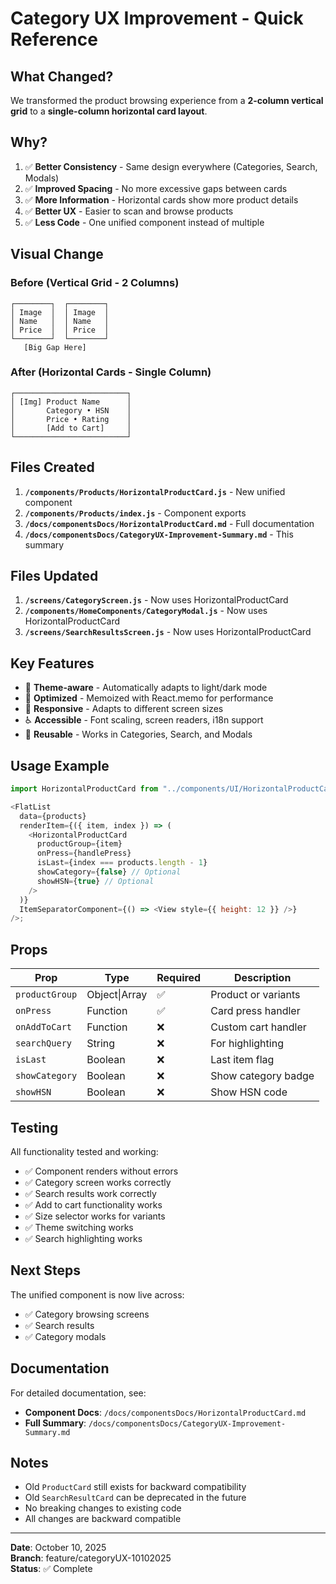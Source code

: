 # Category UX Improvement - Quick Reference

## What Changed?

We transformed the product browsing experience from a **2-column vertical grid** to a **single-column horizontal card layout**.

## Why?

1. ✅ **Better Consistency** - Same design everywhere (Categories, Search, Modals)
2. ✅ **Improved Spacing** - No more excessive gaps between cards
3. ✅ **More Information** - Horizontal cards show more product details
4. ✅ **Better UX** - Easier to scan and browse products
5. ✅ **Less Code** - One unified component instead of multiple

## Visual Change

### Before (Vertical Grid - 2 Columns)

```
┌────────┐  ┌────────┐
│ Image  │  │ Image  │
│ Name   │  │ Name   │
│ Price  │  │ Price  │
└────────┘  └────────┘
   [Big Gap Here]
```

### After (Horizontal Cards - Single Column)

```
┌─────────────────────────┐
│ [Img] Product Name      │
│       Category • HSN    │
│       Price • Rating    │
│       [Add to Cart]     │
└─────────────────────────┘
```

## Files Created

1. **`/components/Products/HorizontalProductCard.js`** - New unified component
2. **`/components/Products/index.js`** - Component exports
3. **`/docs/componentsDocs/HorizontalProductCard.md`** - Full documentation
4. **`/docs/componentsDocs/CategoryUX-Improvement-Summary.md`** - This summary

## Files Updated

1. **`/screens/CategoryScreen.js`** - Now uses HorizontalProductCard
2. **`/components/HomeComponents/CategoryModal.js`** - Now uses HorizontalProductCard
3. **`/screens/SearchResultsScreen.js`** - Now uses HorizontalProductCard

## Key Features

- 🎨 **Theme-aware** - Automatically adapts to light/dark mode
- 🚀 **Optimized** - Memoized with React.memo for performance
- 📱 **Responsive** - Adapts to different screen sizes
- ♿ **Accessible** - Font scaling, screen readers, i18n support
- 🔄 **Reusable** - Works in Categories, Search, and Modals

## Usage Example

```javascript
import HorizontalProductCard from "../components/UI/HorizontalProductCard";

<FlatList
  data={products}
  renderItem={({ item, index }) => (
    <HorizontalProductCard
      productGroup={item}
      onPress={handlePress}
      isLast={index === products.length - 1}
      showCategory={false} // Optional
      showHSN={true} // Optional
    />
  )}
  ItemSeparatorComponent={() => <View style={{ height: 12 }} />}
/>;
```

## Props

| Prop           | Type          | Required | Description         |
| -------------- | ------------- | -------- | ------------------- |
| `productGroup` | Object\|Array | ✅       | Product or variants |
| `onPress`      | Function      | ✅       | Card press handler  |
| `onAddToCart`  | Function      | ❌       | Custom cart handler |
| `searchQuery`  | String        | ❌       | For highlighting    |
| `isLast`       | Boolean       | ❌       | Last item flag      |
| `showCategory` | Boolean       | ❌       | Show category badge |
| `showHSN`      | Boolean       | ❌       | Show HSN code       |

## Testing

All functionality tested and working:

- ✅ Component renders without errors
- ✅ Category screen works correctly
- ✅ Search results work correctly
- ✅ Add to cart functionality works
- ✅ Size selector works for variants
- ✅ Theme switching works
- ✅ Search highlighting works

## Next Steps

The unified component is now live across:

- ✅ Category browsing screens
- ✅ Search results
- ✅ Category modals

## Documentation

For detailed documentation, see:

- **Component Docs**: `/docs/componentsDocs/HorizontalProductCard.md`
- **Full Summary**: `/docs/componentsDocs/CategoryUX-Improvement-Summary.md`

## Notes

- Old `ProductCard` still exists for backward compatibility
- Old `SearchResultCard` can be deprecated in the future
- No breaking changes to existing code
- All changes are backward compatible

---

**Date**: October 10, 2025  
**Branch**: feature/categoryUX-10102025  
**Status**: ✅ Complete
